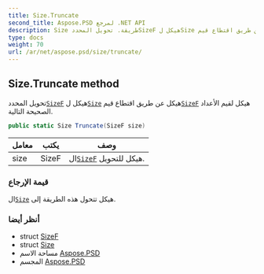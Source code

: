 ```yaml
---
title: Size.Truncate
second_title: Aspose.PSD لمرجع .NET API
description: Size طريقة. تحويل المحددSizeF هيكل لSize هيكل عن طريق اقتطاع قيمSizeF هيكل لقيم الأعداد الصحيحة التالية.
type: docs
weight: 70
url: /ar/net/aspose.psd/size/truncate/
---
```

## Size.Truncate method

تحويل المحدد[`SizeF`](../../sizef/) هيكل ل[`Size`](../) هيكل عن طريق اقتطاع قيم[`SizeF`](../../sizef/) هيكل لقيم الأعداد الصحيحة التالية.

```csharp
public static Size Truncate(SizeF size)
```

| معامل | يكتب | وصف |
| --- | --- | --- |
| size | SizeF | ال[`SizeF`](../../sizef/) هيكل للتحويل. |

### قيمة الإرجاع

ال[`Size`](../) هيكل تتحول هذه الطريقة إلى.

### أنظر أيضا

* struct [SizeF](../../sizef/)
* struct [Size](../)
* مساحة الاسم [Aspose.PSD](../../size/)
* المجسم [Aspose.PSD](../../../)


